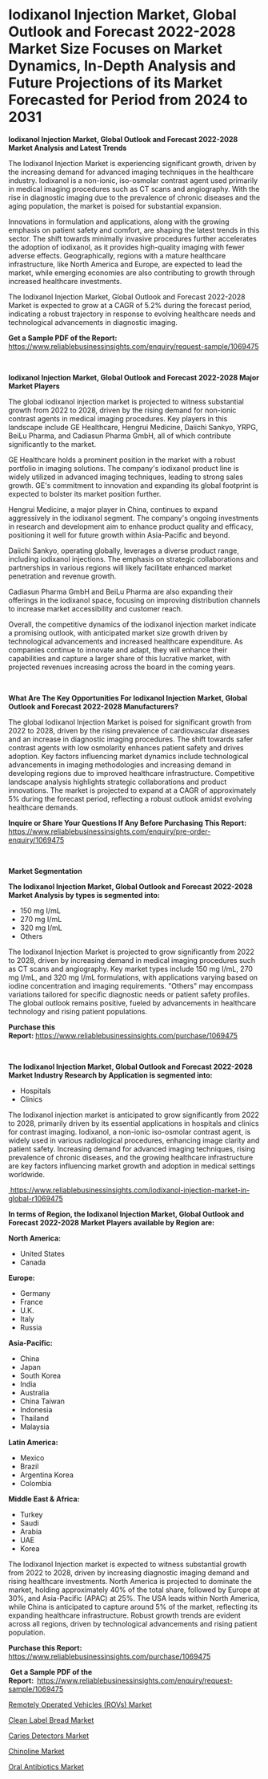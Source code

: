 <p><h1>Iodixanol Injection Market, Global Outlook and Forecast 2022-2028 Market Size Focuses on Market Dynamics, In-Depth Analysis and Future Projections of its Market Forecasted for Period from 2024 to 2031</h1></p><p><strong>Iodixanol Injection Market, Global Outlook and Forecast 2022-2028 Market Analysis and Latest Trends</strong></p>
<p><p>The Iodixanol Injection Market is experiencing significant growth, driven by the increasing demand for advanced imaging techniques in the healthcare industry. Iodixanol is a non-ionic, iso-osmolar contrast agent used primarily in medical imaging procedures such as CT scans and angiography. With the rise in diagnostic imaging due to the prevalence of chronic diseases and the aging population, the market is poised for substantial expansion.</p><p>Innovations in formulation and applications, along with the growing emphasis on patient safety and comfort, are shaping the latest trends in this sector. The shift towards minimally invasive procedures further accelerates the adoption of iodixanol, as it provides high-quality imaging with fewer adverse effects. Geographically, regions with a mature healthcare infrastructure, like North America and Europe, are expected to lead the market, while emerging economies are also contributing to growth through increased healthcare investments.</p><p>The Iodixanol Injection Market, Global Outlook and Forecast 2022-2028 Market is expected to grow at a CAGR of 5.2% during the forecast period, indicating a robust trajectory in response to evolving healthcare needs and technological advancements in diagnostic imaging.</p></p>
<p><strong>Get a Sample PDF of the Report:&nbsp;</strong> <a href="https://www.reliablebusinessinsights.com/enquiry/request-sample/1069475">https://www.reliablebusinessinsights.com/enquiry/request-sample/1069475</a></p>
<p>&nbsp;</p>
<p><strong>Iodixanol Injection Market, Global Outlook and Forecast 2022-2028 Major Market Players</strong></p>
<p><p>The global iodixanol injection market is projected to witness substantial growth from 2022 to 2028, driven by the rising demand for non-ionic contrast agents in medical imaging procedures. Key players in this landscape include GE Healthcare, Hengrui Medicine, Daiichi Sankyo, YRPG, BeiLu Pharma, and Cadiasun Pharma GmbH, all of which contribute significantly to the market.</p><p>GE Healthcare holds a prominent position in the market with a robust portfolio in imaging solutions. The company's iodixanol product line is widely utilized in advanced imaging techniques, leading to strong sales growth. GE's commitment to innovation and expanding its global footprint is expected to bolster its market position further.</p><p>Hengrui Medicine, a major player in China, continues to expand aggressively in the iodixanol segment. The company's ongoing investments in research and development aim to enhance product quality and efficacy, positioning it well for future growth within Asia-Pacific and beyond.</p><p>Daiichi Sankyo, operating globally, leverages a diverse product range, including iodixanol injections. The emphasis on strategic collaborations and partnerships in various regions will likely facilitate enhanced market penetration and revenue growth.</p><p>Cadiasun Pharma GmbH and BeiLu Pharma are also expanding their offerings in the iodixanol space, focusing on improving distribution channels to increase market accessibility and customer reach.</p><p>Overall, the competitive dynamics of the iodixanol injection market indicate a promising outlook, with anticipated market size growth driven by technological advancements and increased healthcare expenditure. As companies continue to innovate and adapt, they will enhance their capabilities and capture a larger share of this lucrative market, with projected revenues increasing across the board in the coming years.</p></p>
<p>&nbsp;</p>
<p><strong>What Are The Key Opportunities For Iodixanol Injection Market, Global Outlook and Forecast 2022-2028 Manufacturers?</strong></p>
<p><p>The global Iodixanol Injection Market is poised for significant growth from 2022 to 2028, driven by the rising prevalence of cardiovascular diseases and an increase in diagnostic imaging procedures. The shift towards safer contrast agents with low osmolarity enhances patient safety and drives adoption. Key factors influencing market dynamics include technological advancements in imaging methodologies and increasing demand in developing regions due to improved healthcare infrastructure. Competitive landscape analysis highlights strategic collaborations and product innovations. The market is projected to expand at a CAGR of approximately 5% during the forecast period, reflecting a robust outlook amidst evolving healthcare demands.</p></p>
<p><strong>Inquire or Share Your Questions If Any Before Purchasing This Report:</strong> <a href="https://www.reliablebusinessinsights.com/enquiry/pre-order-enquiry/1069475">https://www.reliablebusinessinsights.com/enquiry/pre-order-enquiry/1069475</a></p>
<p>&nbsp;</p>
<p><strong>Market Segmentation</strong></p>
<p><strong>The Iodixanol Injection Market, Global Outlook and Forecast 2022-2028 Market Analysis by types is segmented into:</strong></p>
<p><ul><li>150 mg I/mL</li><li>270 mg I/mL</li><li>320 mg I/mL</li><li>Others</li></ul></p>
<p><p>The Iodixanol Injection Market is projected to grow significantly from 2022 to 2028, driven by increasing demand in medical imaging procedures such as CT scans and angiography. Key market types include 150 mg I/mL, 270 mg I/mL, and 320 mg I/mL formulations, with applications varying based on iodine concentration and imaging requirements. "Others" may encompass variations tailored for specific diagnostic needs or patient safety profiles. The global outlook remains positive, fueled by advancements in healthcare technology and rising patient populations.</p></p>
<p><strong>Purchase this Report:&nbsp;</strong><a href="https://www.reliablebusinessinsights.com/purchase/1069475">https://www.reliablebusinessinsights.com/purchase/1069475</a></p>
<p>&nbsp;</p>
<p><strong>The Iodixanol Injection Market, Global Outlook and Forecast 2022-2028 Market Industry Research by Application is segmented into:</strong></p>
<p><ul><li>Hospitals</li><li>Clinics</li></ul></p>
<p><p>The Iodixanol injection market is anticipated to grow significantly from 2022 to 2028, primarily driven by its essential applications in hospitals and clinics for contrast imaging. Iodixanol, a non-ionic iso-osmolar contrast agent, is widely used in various radiological procedures, enhancing image clarity and patient safety. Increasing demand for advanced imaging techniques, rising prevalence of chronic diseases, and the growing healthcare infrastructure are key factors influencing market growth and adoption in medical settings worldwide.</p></p>
<p><a href="https://www.reliablebusinessinsights.com/iodixanol-injection-market-in-global-r1069475">&nbsp;https://www.reliablebusinessinsights.com/iodixanol-injection-market-in-global-r1069475</a></p>
<p><strong>In terms of Region, the Iodixanol Injection Market, Global Outlook and Forecast 2022-2028 Market Players available by Region are:</strong></p>
<p>
    <p> <strong> North America: </strong>
        <ul>
            <li>United States</li>
            <li>Canada</li>
        </ul>
        </p> 
    <p> <strong> Europe: </strong>
        <ul>
            <li>Germany</li>
            <li>France</li>
            <li>U.K.</li>
            <li>Italy</li>
            <li>Russia</li>
        </ul>
        </p> 
    <p> <strong> Asia-Pacific: </strong>
        <ul>
            <li>China</li>
            <li>Japan</li>
            <li>South Korea</li>
            <li>India</li>
            <li>Australia</li>
            <li>China Taiwan</li>
            <li>Indonesia</li>
            <li>Thailand</li>
            <li>Malaysia</li>
        </ul>
        </p> 
    <p> <strong> Latin America: </strong>
        <ul>
            <li>Mexico</li>
            <li>Brazil</li>
            <li>Argentina Korea</li>
            <li>Colombia</li>
        </ul>
        </p> 
    <p> <strong> Middle East & Africa: </strong>
        <ul>
            <li>Turkey</li>
            <li>Saudi</li>
            <li>Arabia</li>
            <li>UAE</li>
            <li>Korea</li>
        </ul>
    </p>
    </p>
<p><p>The Iodixanol Injection market is expected to witness substantial growth from 2022 to 2028, driven by increasing diagnostic imaging demand and rising healthcare investments. North America is projected to dominate the market, holding approximately 40% of the total share, followed by Europe at 30%, and Asia-Pacific (APAC) at 25%. The USA leads within North America, while China is anticipated to capture around 5% of the market, reflecting its expanding healthcare infrastructure. Robust growth trends are evident across all regions, driven by technological advancements and rising patient population.</p></p>
<p><strong>Purchase this Report: </strong><a href="https://www.reliablebusinessinsights.com/purchase/1069475">https://www.reliablebusinessinsights.com/purchase/1069475</a></p>
<p>&nbsp;<strong>Get a Sample PDF of the Report:&nbsp;&nbsp;</strong><a href="https://www.reliablebusinessinsights.com/enquiry/request-sample/1069475">https://www.reliablebusinessinsights.com/enquiry/request-sample/1069475</a></p>
<p><strong></strong></p>
<p><p><a href="https://issuu.com/reportprime-2/docs/remotely-operated-vehicles-rovs-mar_608b0c60843742">Remotely Operated Vehicles (ROVs) Market</a></p><p><a href="https://www.linkedin.com/pulse/clean-label-bread-market-segmentation-geographical-regions-ioywf?trackingId=clJ8hr9YTIiRAgoV3h0fLA%3D%3D">Clean Label Bread Market</a></p><p><a href="https://www.linkedin.com/pulse/caries-detectors-industry-sector-market-dynamics-future-scenarios-ci3re?trackingId=hzz%2B0ziAQFuaqFH1F3fDeQ%3D%3D">Caries Detectors Market</a></p><p><a href="https://www.linkedin.com/pulse/global-chinoline-market-focus-application-end-use-industry-h4gne?trackingId=PRNLhSCnQKycWIowU%2FEswQ%3D%3D">Chinoline Market</a></p><p><a href="https://www.linkedin.com/pulse/global-oral-antibiotics-market-size-expected-experience-iesje?trackingId=DDIBT1hxSpql%2FLRwDr53Kw%3D%3D">Oral Antibiotics Market</a></p></p>